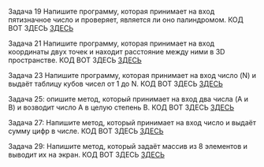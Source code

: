 Задача 19
Напишите программу, которая принимает на вход пятизначное число и проверяет, является ли оно палиндромом.
КОД ВОТ ЗДЕСЬ [ЗДЕСЬ](/8.Task/Program.cs)

Задача 21
Напишите программу, которая принимает на вход координаты двух точек и находит расстояние между ними в 3D пространстве.
КОД ВОТ ЗДЕСЬ [ЗДЕСЬ](/9.Task/Program.cs)

Задача 23
Напишите программу, которая принимает на вход число (N) и выдаёт таблицу кубов чисел от 1 до N.
КОД ВОТ ЗДЕСЬ [ЗДЕСЬ](/10.Task/Program.cs)

Задача 25: опишите метод, который принимает на вход два числа (A и B) и возводит число A в целую степень B.
КОД ВОТ ЗДЕСЬ [ЗДЕСЬ](/13.task/Program.cs)

Задача 27: Напишите метод, который принимает на вход число и выдаёт сумму цифр в числе.
КОД ВОТ ЗДЕСЬ [ЗДЕСЬ](/eleventhtask/Program.cs)

Задача 29: Напишите метод, который задаёт массив из 8 элементов и выводит их на экран.
КОД ВОТ ЗДЕСЬ [ЗДЕСЬ](/twelfthtask/Program.cs)
